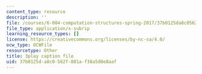 ```yaml
---
content_type: resource
description: ''
file: /courses/6-004-computation-structures-spring-2017/37b0125da8c0562f801af38a5d0e8aaf_Teo5DweypWU.vtt
file_type: application/x-subrip
learning_resource_types: []
license: https://creativecommons.org/licenses/by-nc-sa/4.0/
ocw_type: OCWFile
resourcetype: Other
title: 3play caption file
uid: 37b0125d-a8c0-562f-801a-f38a5d0e8aaf
---
```

